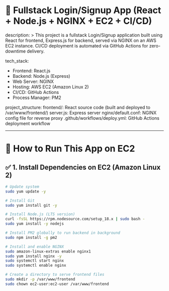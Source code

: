 # 📘 Fullstack Login/Signup App (React + Node.js + NGINX + EC2 + CI/CD)

description: >
  This project is a fullstack Login/Signup application built using React for frontend,
  Express.js for backend, served via NGINX on an AWS EC2 instance.
  CI/CD deployment is automated via GitHub Actions for zero-downtime delivery.

tech_stack:
  - Frontend: React.js
  - Backend: Node.js (Express)
  - Web Server: NGINX
  - Hosting: AWS EC2 (Amazon Linux 2)
  - CI/CD: GitHub Actions
  - Process Manager: PM2

project_structure:
  frontend/: React source code (built and deployed to /var/www/frontend/)
  server.js: Express server
  nginx/default.conf: NGINX config file for reverse proxy
  .github/workflows/deploy.yml: GitHub Actions deployment workflow

---

# 🚀 How to Run This App on EC2

## ✅ 1. Install Dependencies on EC2 (Amazon Linux 2)

```bash
# Update system
sudo yum update -y

# Install Git
sudo yum install git -y

# Install Node.js (LTS version)
curl -fsSL https://rpm.nodesource.com/setup_18.x | sudo bash -
sudo yum install -y nodejs

# Install PM2 globally to run backend in background
sudo npm install -g pm2

# Install and enable NGINX
sudo amazon-linux-extras enable nginx1
sudo yum install nginx -y
sudo systemctl start nginx
sudo systemctl enable nginx

# Create a directory to serve frontend files
sudo mkdir -p /var/www/frontend
sudo chown ec2-user:ec2-user /var/www/frontend
